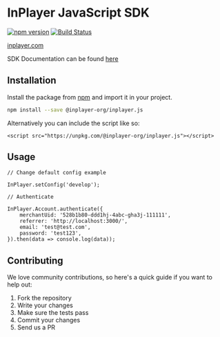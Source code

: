 InPlayer JavaScript SDK
=======================

[![npm version](https://img.shields.io/npm/v/@inplayer-org/inplayer.js.svg)](https://www.npmjs.com/package/@inplayer-org/inplayer.js)
[![Build Status](https://travis-ci.org/inplayer-org/inplayer.js.svg?branch=ci)](https://travis-ci.org/inplayer-org/inplayer.js)

[inplayer.com](https://inplayer.com)

SDK Documentation can be found [here](https://inplayer-org.github.io/inplayer.js/)

## Installation

Install the package from [npm](https://www.npmjs.com/package/@inplayer-org/inplayer.js) and import it in your project.

```bash
npm install --save @inplayer-org/inplayer.js
```

Alternatively you can include the script like so:

```
<script src="https://unpkg.com/@inplayer-org/inplayer.js"></script>
```

## Usage

```
// Change default config example

InPlayer.setConfig('develop');
```

```
// Authenticate

InPlayer.Account.authenticate({
    merchantUid: '528b1b80-ddd1hj-4abc-gha3j-111111',
    referrer: 'http://localhost:3000/',
    email: 'test@test.com',
    password: 'test123',
}).then(data => console.log(data));

```

## Contributing

We love community contributions, so here's a quick guide if you want to help out:

1. Fork the repository
2. Write your changes
3. Make sure the tests pass
4. Commit your changes
5. Send us a PR
